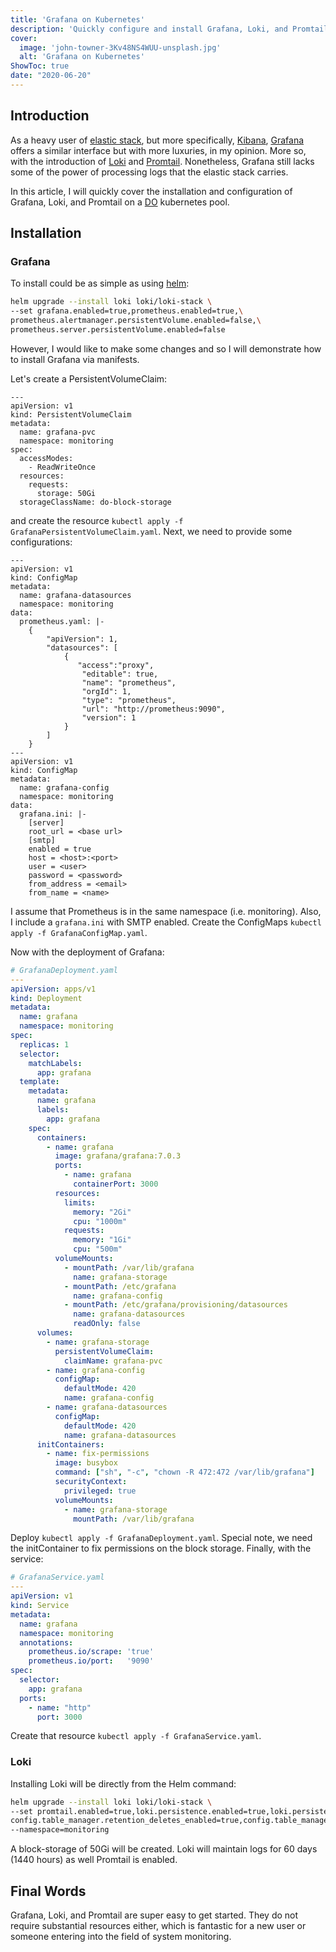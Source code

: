 ```yaml
---
title: 'Grafana on Kubernetes'
description: 'Quickly configure and install Grafana, Loki, and Promtail on Kubernetes.'
cover:
  image: 'john-towner-3Kv48NS4WUU-unsplash.jpg'
  alt: 'Grafana on Kubernetes'
ShowToc: true
date: "2020-06-20"
---
```


## Introduction
As a heavy user of [elastic stack](https://www.elastic.co/), but more specifically, 
[Kibana](https://www.elastic.co/kibana), [Grafana](https://grafana.com/) offers a similar 
interface but with more luxuries, in my opinion. More so, with 
the introduction of [Loki](https://grafana.com/oss/loki/) and [Promtail](https://github.com/grafana/loki/tree/master/docs/clients/promtail). 
Nonetheless, Grafana still lacks some of the power of processing logs that the elastic stack
carries.

In this article, I will quickly cover the installation and configuration of Grafana, Loki, and Promtail on a 
[DO](https://m.do.co/c/6ceb645458ec) kubernetes pool.

## Installation
### Grafana
To install could be as simple as using [helm](https://github.com/grafana/loki/blob/master/docs/installation/helm.md):

```bash
helm upgrade --install loki loki/loki-stack \
--set grafana.enabled=true,prometheus.enabled=true,\
prometheus.alertmanager.persistentVolume.enabled=false,\
prometheus.server.persistentVolume.enabled=false
```

However, I would like to make some changes and so I will demonstrate how to install Grafana via manifests.

Let's create a PersistentVolumeClaim:

```yaml[GrafanaPersistentVolumeClaim.yaml]
---
apiVersion: v1
kind: PersistentVolumeClaim
metadata:
  name: grafana-pvc
  namespace: monitoring
spec:
  accessModes:
    - ReadWriteOnce
  resources:
    requests:
      storage: 50Gi
  storageClassName: do-block-storage
```

and create the resource `kubectl apply -f GrafanaPersistentVolumeClaim.yaml`. Next, we need to provide some configurations:

```yaml[GrafanaConfigMap.yaml]
---
apiVersion: v1
kind: ConfigMap
metadata:
  name: grafana-datasources
  namespace: monitoring
data:
  prometheus.yaml: |-
    {
        "apiVersion": 1,
        "datasources": [
            {
               "access":"proxy",
                "editable": true,
                "name": "prometheus",
                "orgId": 1,
                "type": "prometheus",
                "url": "http://prometheus:9090",
                "version": 1
            }
        ]
    }
---
apiVersion: v1
kind: ConfigMap
metadata:
  name: grafana-config
  namespace: monitoring
data:
  grafana.ini: |-
    [server]
    root_url = <base url>
    [smtp]
    enabled = true
    host = <host>:<port>
    user = <user>
    password = <password>
    from_address = <email>
    from_name = <name>
```

I assume that Prometheus is in the same namespace (i.e. monitoring). Also, I include a `grafana.ini` with SMTP enabled. 
Create the ConfigMaps `kubectl apply -f GrafanaConfigMap.yaml`. 

Now with the deployment of Grafana:

```yaml
# GrafanaDeployment.yaml
---
apiVersion: apps/v1
kind: Deployment
metadata:
  name: grafana
  namespace: monitoring
spec:
  replicas: 1
  selector:
    matchLabels:
      app: grafana
  template:
    metadata:
      name: grafana
      labels:
        app: grafana
    spec:
      containers:
        - name: grafana
          image: grafana/grafana:7.0.3
          ports:
            - name: grafana
              containerPort: 3000
          resources:
            limits:
              memory: "2Gi"
              cpu: "1000m"
            requests:
              memory: "1Gi"
              cpu: "500m"
          volumeMounts:
            - mountPath: /var/lib/grafana
              name: grafana-storage
            - mountPath: /etc/grafana
              name: grafana-config
            - mountPath: /etc/grafana/provisioning/datasources
              name: grafana-datasources
              readOnly: false
      volumes:
        - name: grafana-storage
          persistentVolumeClaim:
            claimName: grafana-pvc
        - name: grafana-config
          configMap:
            defaultMode: 420
            name: grafana-config
        - name: grafana-datasources
          configMap:
            defaultMode: 420
            name: grafana-datasources
      initContainers:
        - name: fix-permissions
          image: busybox
          command: ["sh", "-c", "chown -R 472:472 /var/lib/grafana"]
          securityContext:
            privileged: true
          volumeMounts:
            - name: grafana-storage
              mountPath: /var/lib/grafana
```

Deploy `kubectl apply -f GrafanaDeployment.yaml`. Special note, we need the initContainer to fix permissions on the block storage. Finally, with the service:

```yaml
# GrafanaService.yaml
---
apiVersion: v1
kind: Service
metadata:
  name: grafana
  namespace: monitoring
  annotations:
    prometheus.io/scrape: 'true'
    prometheus.io/port:   '9090'
spec:
  selector:
    app: grafana
  ports:
    - name: "http"
      port: 3000
```

Create that resource `kubectl apply -f GrafanaService.yaml`.

### Loki
Installing Loki will be directly from the Helm command:

```bash
helm upgrade --install loki loki/loki-stack \
--set promtail.enabled=true,loki.persistence.enabled=true,loki.persistence.size=50Gi,\
config.table_manager.retention_deletes_enabled=true,config.table_manager.retention_period=1440h \
--namespace=monitoring
```

A block-storage of 50Gi will be created. Loki will maintain logs for 60 days (1440 hours) as well Promtail is enabled.

## Final Words
Grafana, Loki, and Promtail are super easy to get started. They do not require substantial resources either, which is fantastic for a new user or 
someone entering into the field of system monitoring.
